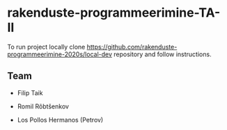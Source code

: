 # rakenduste-programmeerimine-TA-II

To run project locally clone https://github.com/rakenduste-programmeerimine-2020s/local-dev repository and follow instructions.

## Team
- Filip Taik

- Romil Rõbtšenkov
- Los Pollos Hermanos (Petrov)


